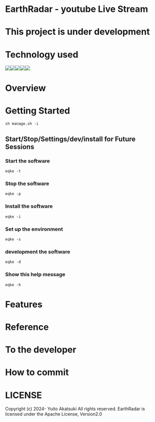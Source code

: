 # EarthRadar  -  youtube Live Stream 


# This project is under development
# Technology used

<img src="https://img.shields.io/badge/Javascript-276DC3.svg?logo=javascript&style=flat"><img src="https://img.shields.io/badge/-TypeScript-007ACC.svg?logo=typescript&style=flat"><img src="https://img.shields.io/badge/-Nginx-bfcfcf.svg?logo=nginx&style=flat"><img src="https://img.shields.io/badge/-React-555.svg?logo=react&style=flat"><img src="https://img.shields.io/badge/-Docker-EEE.svg?logo=docker&style=flat">

# Overview
# Getting Started
```sh manage.sh -i```
## Start/Stop/Settings/dev/install for Future Sessions
### Start the software
```eqke -t```
### Stop the software
```eqke -p```
### Install the software
```eqke -i```
### Set up the environment
```eqke -s```
### development the software
```eqke -d```
### Show this help message
```eqke -h```
# Features

# Reference

# To the developer
# How to commit
# LICENSE
Copyright (c) 2024- Yuito Akatsuki All rights reserved.
EarthRadar is licensed under the Apache License, Version2.0
